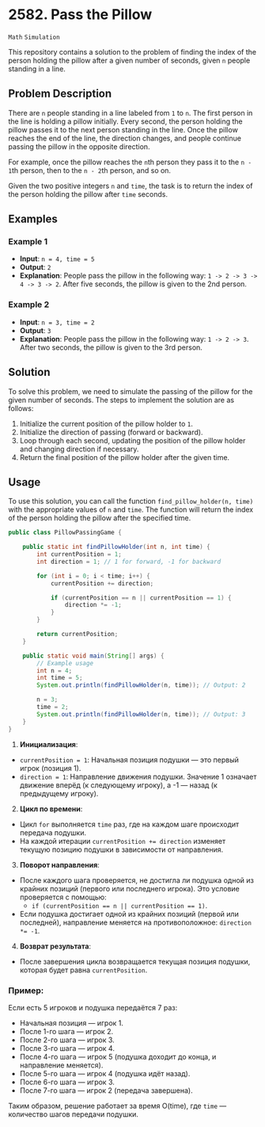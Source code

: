 # 2582. Pass the Pillow

`Math` `Simulation`

This repository contains a solution to the problem of finding the index of the person holding the pillow after a given number of seconds, given `n` people standing in a line.

## Problem Description

There are `n` people standing in a line labeled from `1` to `n`. The first person in the line is holding a pillow initially. Every second, the person holding the pillow passes it to the next person standing in the line. Once the pillow reaches the end of the line, the direction changes, and people continue passing the pillow in the opposite direction.

For example, once the pillow reaches the `n`th person they pass it to the `n - 1`th person, then to the `n - 2`th person, and so on.

Given the two positive integers `n` and `time`, the task is to return the index of the person holding the pillow after `time` seconds.

## Examples

### Example 1

- **Input**: `n = 4, time = 5`
- **Output**: `2`
- **Explanation**: People pass the pillow in the following way: `1 -> 2 -> 3 -> 4 -> 3 -> 2`.
  After five seconds, the pillow is given to the 2nd person.

### Example 2

- **Input**: `n = 3, time = 2`
- **Output**: `3`
- **Explanation**: People pass the pillow in the following way: `1 -> 2 -> 3`.
  After two seconds, the pillow is given to the 3rd person.

## Solution

To solve this problem, we need to simulate the passing of the pillow for the given number of seconds. The steps to implement the solution are as follows:

1. Initialize the current position of the pillow holder to `1`.
2. Initialize the direction of passing (forward or backward).
3. Loop through each second, updating the position of the pillow holder and changing direction if necessary.
4. Return the final position of the pillow holder after the given time.

## Usage

To use this solution, you can call the function `find_pillow_holder(n, time)` with the appropriate values of `n` and `time`. The function will return the index of the person holding the pillow after the specified time.

```java
public class PillowPassingGame {

    public static int findPillowHolder(int n, int time) {
        int currentPosition = 1;
        int direction = 1; // 1 for forward, -1 for backward

        for (int i = 0; i < time; i++) {
            currentPosition += direction;

            if (currentPosition == n || currentPosition == 1) {
                direction *= -1;
            }
        }

        return currentPosition;
    }

    public static void main(String[] args) {
        // Example usage
        int n = 4;
        int time = 5;
        System.out.println(findPillowHolder(n, time)); // Output: 2

        n = 3;
        time = 2;
        System.out.println(findPillowHolder(n, time)); // Output: 3
    }
}
```


1. **Инициализация**:
  - `currentPosition = 1`: Начальная позиция подушки — это первый игрок (позиция 1).
  - `direction = 1`: Направление движения подушки. Значение 1 означает движение вперёд (к следующему игроку), а -1 — назад (к предыдущему игроку).

2. **Цикл по времени**:
  - Цикл `for` выполняется `time` раз, где на каждом шаге происходит передача подушки.
  - На каждой итерации `currentPosition += direction` изменяет текущую позицию подушки в зависимости от направления.

3. **Поворот направления**:
  - После каждого шага проверяется, не достигла ли подушка одной из крайних позиций (первого или последнего игрока). Это условие проверяется с помощью:
    - `if (currentPosition == n || currentPosition == 1)`.
  - Если подушка достигает одной из крайних позиций (первой или последней), направление меняется на противоположное: `direction *= -1`.

4. **Возврат результата**:
  - После завершения цикла возвращается текущая позиция подушки, которая будет равна `currentPosition`.

### Пример:
Если есть 5 игроков и подушка передаётся 7 раз:
- Начальная позиция — игрок 1.
- После 1-го шага — игрок 2.
- После 2-го шага — игрок 3.
- После 3-го шага — игрок 4.
- После 4-го шага — игрок 5 (подушка доходит до конца, и направление меняется).
- После 5-го шага — игрок 4 (подушка идёт назад).
- После 6-го шага — игрок 3.
- После 7-го шага — игрок 2 (передача завершена).

Таким образом, решение работает за время O(time), где `time` — количество шагов передачи подушки.